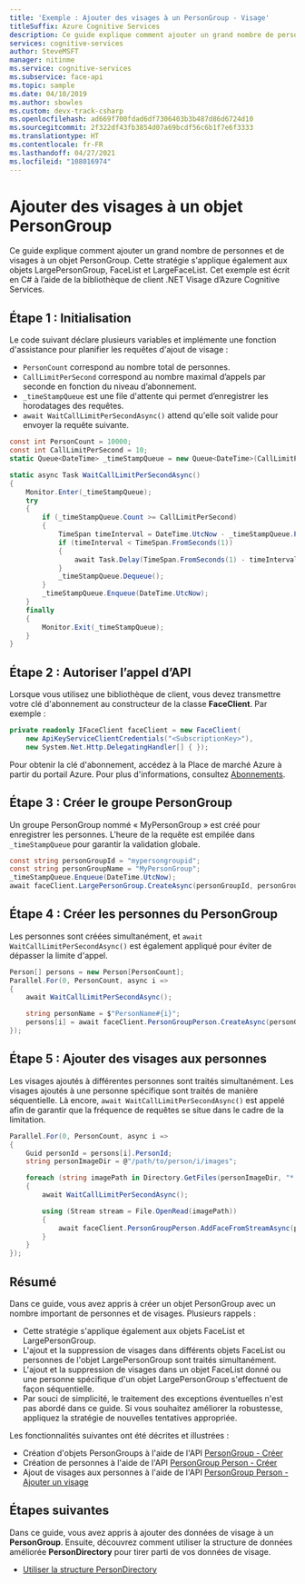 ```yaml
---
title: 'Exemple : Ajouter des visages à un PersonGroup - Visage'
titleSuffix: Azure Cognitive Services
description: Ce guide explique comment ajouter un grand nombre de personnes et de visages à un objet PersonGroup avec le service Visage Azure Cognitive Services.
services: cognitive-services
author: SteveMSFT
manager: nitinme
ms.service: cognitive-services
ms.subservice: face-api
ms.topic: sample
ms.date: 04/10/2019
ms.author: sbowles
ms.custom: devx-track-csharp
ms.openlocfilehash: ad669f700fdad6df7306403b3b487d86d6724d10
ms.sourcegitcommit: 2f322df43fb3854d07a69bcdf56c6b1f7e6f3333
ms.translationtype: HT
ms.contentlocale: fr-FR
ms.lasthandoff: 04/27/2021
ms.locfileid: "108016974"
---
```

# <a name="add-faces-to-a-persongroup"></a>Ajouter des visages à un objet PersonGroup

Ce guide explique comment ajouter un grand nombre de personnes et de visages à un objet PersonGroup. Cette stratégie s'applique également aux objets LargePersonGroup, FaceList et LargeFaceList. Cet exemple est écrit en C# à l’aide de la bibliothèque de client .NET Visage d’Azure Cognitive Services.

## <a name="step-1-initialization"></a>Étape 1 : Initialisation

Le code suivant déclare plusieurs variables et implémente une fonction d'assistance pour planifier les requêtes d'ajout de visage :

- `PersonCount` correspond au nombre total de personnes.
- `CallLimitPerSecond` correspond au nombre maximal d’appels par seconde en fonction du niveau d’abonnement.
- `_timeStampQueue` est une file d'attente qui permet d’enregistrer les horodatages des requêtes.
- `await WaitCallLimitPerSecondAsync()` attend qu'elle soit valide pour envoyer la requête suivante.

```csharp
const int PersonCount = 10000;
const int CallLimitPerSecond = 10;
static Queue<DateTime> _timeStampQueue = new Queue<DateTime>(CallLimitPerSecond);

static async Task WaitCallLimitPerSecondAsync()
{
    Monitor.Enter(_timeStampQueue);
    try
    {
        if (_timeStampQueue.Count >= CallLimitPerSecond)
        {
            TimeSpan timeInterval = DateTime.UtcNow - _timeStampQueue.Peek();
            if (timeInterval < TimeSpan.FromSeconds(1))
            {
                await Task.Delay(TimeSpan.FromSeconds(1) - timeInterval);
            }
            _timeStampQueue.Dequeue();
        }
        _timeStampQueue.Enqueue(DateTime.UtcNow);
    }
    finally
    {
        Monitor.Exit(_timeStampQueue);
    }
}
```

## <a name="step-2-authorize-the-api-call"></a>Étape 2 : Autoriser l’appel d’API

Lorsque vous utilisez une bibliothèque de client, vous devez transmettre votre clé d'abonnement au constructeur de la classe **FaceClient**. Par exemple :

```csharp
private readonly IFaceClient faceClient = new FaceClient(
    new ApiKeyServiceClientCredentials("<SubscriptionKey>"),
    new System.Net.Http.DelegatingHandler[] { });
```

Pour obtenir la clé d'abonnement, accédez à la Place de marché Azure à partir du portail Azure. Pour plus d'informations, consultez [Abonnements](https://www.microsoft.com/cognitive-services/sign-up).

## <a name="step-3-create-the-persongroup"></a>Étape 3 : Créer le groupe PersonGroup

Un groupe PersonGroup nommé « MyPersonGroup » est créé pour enregistrer les personnes.
L’heure de la requête est empilée dans `_timeStampQueue` pour garantir la validation globale.

```csharp
const string personGroupId = "mypersongroupid";
const string personGroupName = "MyPersonGroup";
_timeStampQueue.Enqueue(DateTime.UtcNow);
await faceClient.LargePersonGroup.CreateAsync(personGroupId, personGroupName);
```

## <a name="step-4-create-the-persons-for-the-persongroup"></a>Étape 4 : Créer les personnes du PersonGroup

Les personnes sont créées simultanément, et `await WaitCallLimitPerSecondAsync()` est également appliqué pour éviter de dépasser la limite d'appel.

```csharp
Person[] persons = new Person[PersonCount];
Parallel.For(0, PersonCount, async i =>
{
    await WaitCallLimitPerSecondAsync();

    string personName = $"PersonName#{i}";
    persons[i] = await faceClient.PersonGroupPerson.CreateAsync(personGroupId, personName);
});
```

## <a name="step-5-add-faces-to-the-persons"></a>Étape 5 : Ajouter des visages aux personnes

Les visages ajoutés à différentes personnes sont traités simultanément. Les visages ajoutés à une personne spécifique sont traités de manière séquentielle.
Là encore, `await WaitCallLimitPerSecondAsync()` est appelé afin de garantir que la fréquence de requêtes se situe dans le cadre de la limitation.

```csharp
Parallel.For(0, PersonCount, async i =>
{
    Guid personId = persons[i].PersonId;
    string personImageDir = @"/path/to/person/i/images";

    foreach (string imagePath in Directory.GetFiles(personImageDir, "*.jpg"))
    {
        await WaitCallLimitPerSecondAsync();

        using (Stream stream = File.OpenRead(imagePath))
        {
            await faceClient.PersonGroupPerson.AddFaceFromStreamAsync(personGroupId, personId, stream);
        }
    }
});
```

## <a name="summary"></a>Résumé

Dans ce guide, vous avez appris à créer un objet PersonGroup avec un nombre important de personnes et de visages. Plusieurs rappels :

- Cette stratégie s'applique également aux objets FaceList et LargePersonGroup.
- L'ajout et la suppression de visages dans différents objets FaceList ou personnes de l'objet LargePersonGroup sont traités simultanément.
- L'ajout et la suppression de visages dans un objet FaceList donné ou une personne spécifique d'un objet LargePersonGroup s'effectuent de façon séquentielle.
- Par souci de simplicité, le traitement des exceptions éventuelles n'est pas abordé dans ce guide. Si vous souhaitez améliorer la robustesse, appliquez la stratégie de nouvelles tentatives appropriée.

Les fonctionnalités suivantes ont été décrites et illustrées :

- Création d'objets PersonGroups à l'aide de l'API [PersonGroup - Créer](https://westus.dev.cognitive.microsoft.com/docs/services/563879b61984550e40cbbe8d/operations/563879b61984550f30395244)
- Création de personnes à l'aide de l'API [PersonGroup Person - Créer](https://westus.dev.cognitive.microsoft.com/docs/services/563879b61984550e40cbbe8d/operations/563879b61984550f3039523c)
- Ajout de visages aux personnes à l'aide de l'API [PersonGroup Person - Ajouter un visage](https://westus.dev.cognitive.microsoft.com/docs/services/563879b61984550e40cbbe8d/operations/563879b61984550f3039523b)

## <a name="next-steps"></a>Étapes suivantes

Dans ce guide, vous avez appris à ajouter des données de visage à un **PersonGroup**. Ensuite, découvrez comment utiliser la structure de données améliorée **PersonDirectory** pour tirer parti de vos données de visage.

- [Utiliser la structure PersonDirectory](use-persondirectory.md)
